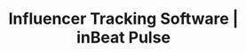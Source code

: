 ---
title: Influencer Tracking Software | inBeat Pulse
description: >-
  inBeat allows you to track Instagram and TikTok influencers, without being on social media 24/7. We aggregate all of your influencer marketing data and content, making it easy for you to access.
pagetitle: Simple Instagram and TikTok Influencer Tracking
slug: influencer-tracking-software
hiw:
  - title: "Add your influencers, @tags and/or #hashtags"
    description: >-
      Enter the influencers you want to track on TikTok or Instagram, and let our tool monitor their image posts, videos or stories.
  - title: Influencer Data Collection And Analysis
    description: >-
      Let inBeat manage the data collection and crunching of your sponsored posts. Sit back, and get a final report in a few clicks, once your campaign is over.
  - title: Export and Share your Content Library (posts, videos and stories)
    description: >-
      inBeat saves all of your content for future usage, making it easy to reuse for your future creative needs.
sections:
  - title: Measure
    description: >-
      inBeat identifies your KPIs, allowing you to see your global campaign health.
    icon: features-measure-icon
    link:
      text: Try it now &#8594;
      url: https://app.inbeat.co/get-started
      external: true
    image: /images/features-measure-img.png
    points:
      - lines:
          - text: Views
          - text: Impressions
      - lines:
          - text: Comments
          - text: Likes
      - lines:
          - text: Engagement rate
  - title: Content Library
    description: >-
      inBeat organizes all of the content created by your influencers on either TikTok or Instagram.
    icon: features-content-library-icon
    link:
      text: Try it now &#8594;
      url: https://app.inbeat.co/get-started
      external: true
    image: /images/features-content-library-img.png
    points:
      - title: Media Assets
        description: >-
          We keep all of your creative assets in a cloud-available document, which you can share with your team or clients.
      - title: Engagement Metrics
        description: >-
          All of your content assets are linked to the engagement they received up to this day.
      - title: Export All
        description: >-
          You can export all of your content in a single click, making it easy to keep a local version, or adding them to your internal content library.
  - title: Data-Driven Reporting
    description: >-
      inBeat keeps a pulse on the engagement metrics of each individual publication.
    icon: features-data-icon
    link:
      text: Try it now &#8594;
      url: https://app.inbeat.co/get-started
      external: true
    image: /images/features-data-img.png
    points:
      - title: Overall Campaign Metrics
        description: >-
          Our tool will monitor each influencer and compute your campaign metrics with each update: Likes, Comments and Impressions.
      - title: Top-Performers
        description: >-
          inBeat will identify your top-performing influencers, allowing you to re-hire them for future campaigns.
      - title: One-Click Reporting
        description: >-
          You can use our one-click report to generate a beautiful report, which encapsulates the results of your campaign in a clean visual format.
faq:
  - question: How do you track my influencer marketing campaign?
    answer: >-
      inBeat Pulse tracks your influencer relationships through both hashtag (#) and user (@) mentions on both Instagram, and TikTok. Our influencer marketing software allows you to track your influencer marketing campaigns in real-time.
  - question: Do you offer real-time influencer tracking?
    answer: >-
      We offer tracking at a 60 minutes interval. Pulse will notify you when a new post is discovered. Our influencer marketing software has the ability to track posts and stories on Instagram, as well as video posts on TikTok.
  - question: Do you track both TikTok and Instagram?
    answer: >-
      Yes. We track both TikTok and Instagram. However, a campaign within our tool can only contain influencers from one social media platform. If you want to track influencers on both TikTok and Instagram, you would need to create two different campaigns.
  - question: Should I track my influencer marketing?
    answer: >-
      Tracking influencers is a good way to stay on top of things when running a campaign. A lot of influencers forget to post, and using Pulse is a good way to keep them in check. Influencer tracking (Pulse) also allows you to identify your most successful influencers at a glimpse.
---